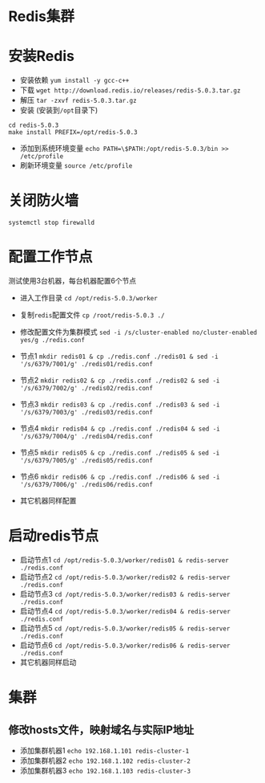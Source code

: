 # Redis集群

# 安装Redis

+ 安装依赖 `yum install -y gcc-c++`
+ 下载 `wget http://download.redis.io/releases/redis-5.0.3.tar.gz`
+ 解压 `tar -zxvf redis-5.0.3.tar.gz`
+ 安装 (安装到`/opt`目录下)
```
cd redis-5.0.3
make install PREFIX=/opt/redis-5.0.3
```
+ 添加到系统环境变量 `echo PATH=\$PATH:/opt/redis-5.0.3/bin >> /etc/profile`
+ 刷新环境变量 `source /etc/profile`

# 关闭防火墙
`systemctl stop firewalld`


# 配置工作节点
测试使用3台机器，每台机器配置6个节点
+ 进入工作目录 `cd /opt/redis-5.0.3/worker`
+ 复制`redis`配置文件 `cp /root/redis-5.0.3 ./`
+ 修改配置文件为集群模式 `sed -i /s/cluster-enabled no/cluster-enabled yes/g ./redis.conf`


+ 节点1 `mkdir redis01 & cp ./redis.conf ./redis01 & sed -i '/s/6379/7001/g' ./redis01/redis.conf`
+ 节点2 `mkdir redis02 & cp ./redis.conf ./redis02 & sed -i '/s/6379/7002/g' ./redis02/redis.conf`
+ 节点3 `mkdir redis03 & cp ./redis.conf ./redis03 & sed -i '/s/6379/7003/g' ./redis03/redis.conf`
+ 节点4 `mkdir redis04 & cp ./redis.conf ./redis04 & sed -i '/s/6379/7004/g' ./redis04/redis.conf`
+ 节点5 `mkdir redis05 & cp ./redis.conf ./redis05 & sed -i '/s/6379/7005/g' ./redis05/redis.conf`
+ 节点6 `mkdir redis06 & cp ./redis.conf ./redis06 & sed -i '/s/6379/7006/g' ./redis06/redis.conf`
+ 其它机器同样配置


# 启动redis节点

+ 启动节点1 `cd /opt/redis-5.0.3/worker/redis01 & redis-server ./redis.conf`
+ 启动节点2 `cd /opt/redis-5.0.3/worker/redis02 & redis-server ./redis.conf`
+ 启动节点3 `cd /opt/redis-5.0.3/worker/redis03 & redis-server ./redis.conf`
+ 启动节点4 `cd /opt/redis-5.0.3/worker/redis04 & redis-server ./redis.conf`
+ 启动节点5 `cd /opt/redis-5.0.3/worker/redis05 & redis-server ./redis.conf`
+ 启动节点6 `cd /opt/redis-5.0.3/worker/redis06 & redis-server ./redis.conf`
+ 其它机器同样启动



# 集群

## 修改hosts文件，映射域名与实际IP地址
+ 添加集群机器1 `echo 192.168.1.101 redis-cluster-1`
+ 添加集群机器2 `echo 192.168.1.102 redis-cluster-2`
+ 添加集群机器3 `echo 192.168.1.103 redis-cluster-3`
